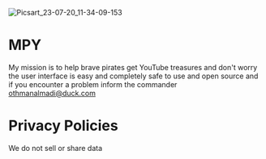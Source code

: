 ![Picsart_23-07-20_11-34-09-153](https://github.com/othmanalmadi/Parrot/assets/140072106/4675de8d-ef77-47a8-bd4a-ac50b3696865)
# MPY
My mission is to help brave pirates get YouTube treasures and don't worry the user interface is easy and completely safe to use and open source and if you encounter a problem inform the commander othmanalmadi@duck.com
# Privacy Policies
We do not sell or share data
